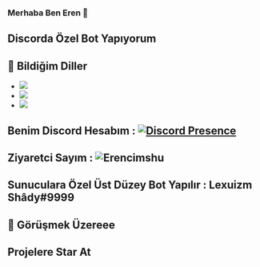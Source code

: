 ### Merhaba Ben Eren 👋
## Discorda Özel Bot Yapıyorum 
## 🔧 Bildiğim Diller
- ![](https://img.shields.io/badge/Code-JavaScript-black?style=flat-square&logo=javascript&logoColor=brightgreen)
- ![](https://img.shields.io/badge/Code-Java-black?style=flat-square&logo=java&logoColor=white)
- ![](https://img.shields.io/badge/Tools-MongoDB-black?style=flat-square&logo=mongodb&logoColor=cyan)
## Benim Discord Hesabım :   [![Discord Presence](https://lanyard-profile-readme.vercel.app/api/920738699032014848?hideDiscrim=true)](https://discord.com/users/920738699032014848)


## Ziyaretci Sayım : <img src="https://komarev.com/ghpvc/?username=Erencimshu&label=Ziyaretçi%20Sayısı&color=552b75" alt="Erencimshu" />

## Sunuculara Özel Üst Düzey Bot Yapılır : Lexuizm Shâdy#9999

## 👋 Görüşmek Üzereee

## Projelere Star At
